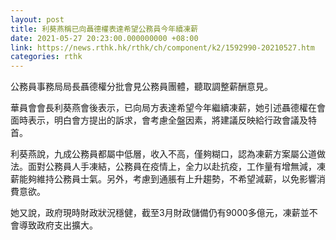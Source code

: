```yaml
---
layout: post
title: 利葵燕稱已向聶德權表達希望公務員今年續凍薪
date: 2021-05-27 20:23:00.000000000 +08:00
link: https://news.rthk.hk/rthk/ch/component/k2/1592990-20210527.htm
categories: rthk
---
```


公務員事務局局長聶德權分批會見公務員團體，聽取調整薪酬意見。

華員會會長利葵燕會後表示，已向局方表達希望今年繼續凍薪，她引述聶德權在會面時表示，明白會方提出的訴求，會考慮全盤因素，將建議反映給行政會議及特首。

利葵燕說，九成公務員都屬中低層，收入不高，僅夠糊口，認為凍薪方案屬公道做法。面對公務員人手凍結，公務員在疫情上，全力以赴抗疫，工作量有增無減，凍薪能夠維持公務員士氣。另外，考慮到通脹有上升趨勢，不希望減薪，以免影響消費意欲。

她又說，政府現時財政狀況穩健，截至3月財政儲備仍有9000多億元，凍薪並不會導致政府支出擴大。
